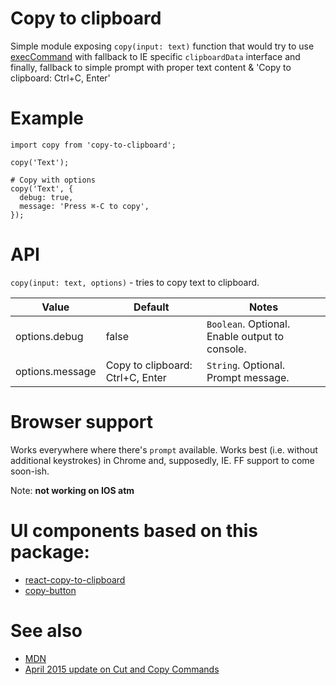 # Copy to clipboard

Simple module exposing `copy(input: text)` function that would try to use [execCommand](https://developer.mozilla.org/en-US/docs/Web/API/Document/execCommand#Browser_Compatibility) with fallback to IE specific `clipboardData` interface and finally, fallback to simple prompt with proper text content & 'Copy to clipboard: Ctrl+C, Enter'

# Example

```
import copy from 'copy-to-clipboard';

copy('Text');

# Copy with options
copy('Text', {
  debug: true,
  message: 'Press ⌘-C to copy',
});

```

# API

`copy(input: text, options)` - tries to copy text to clipboard.

|Value |Default |Notes|
|------|--------|-----|
|options.debug  |false| `Boolean`. Optional. Enable output to console. |
|options.message|Copy to clipboard: Ctrl+C, Enter|`String`. Optional. Prompt message.|

# Browser support

Works everywhere where there's `prompt` available. Works best (i.e. without additional keystrokes) in Chrome and, supposedly, IE. FF support to come soon-ish.

Note: **not working on IOS atm**

# UI components based on this package:
+ [react-copy-to-clipboard](https://github.com/nkbt/react-copy-to-clipboard)
+ [copy-button](https://github.com/sudodoki/copy-button)

# See also
+ [MDN](https://developer.mozilla.org/en-US/docs/Web/API/Document/execCommand#Browser_Compatibility)
+ [April 2015 update on Cut and Copy Commands](http://updates.html5rocks.com/2015/04/cut-and-copy-commands)
